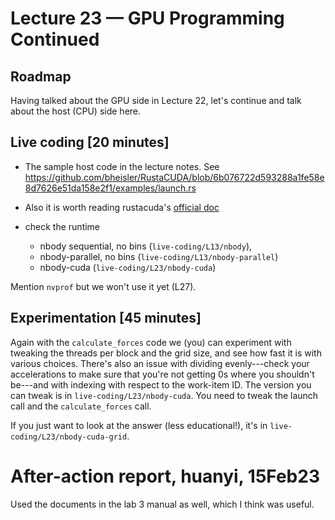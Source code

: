 # Lecture 23 — GPU Programming Continued

## Roadmap

Having talked about the GPU side in Lecture 22, let's continue and talk about
the host (CPU) side here.

## Live coding [20 minutes]

* The sample host code in the lecture notes. See
<https://github.com/bheisler/RustaCUDA/blob/6b076722d593288a1fe58e8d7626e51da158e2f1/examples/launch.rs>

* Also it is worth reading rustacuda's [official
  doc](https://docs.rs/rustacuda/latest/rustacuda/)

* check the runtime
  * nbody sequential, no bins (`live-coding/L13/nbody`),
  * nbody-parallel, no bins (`live-coding/L13/nbody-parallel`)
  * nbody-cuda (`live-coding/L23/nbody-cuda`)

Mention `nvprof` but we won't use it yet (L27).

## Experimentation [45 minutes]

Again with the `calculate_forces` code we (you) can experiment with tweaking the
threads per block and the grid size, and see how fast it is with various
choices. There's also an issue with dividing evenly---check your accelerations
to make sure that you're not getting 0s where you shouldn't be---and with
indexing with respect to the work-item ID. The version you can tweak is in
`live-coding/L23/nbody-cuda`. You need to tweak the launch call and the
`calculate_forces` call.

If you just want to look at the answer (less educational!), it's in
`live-coding/L23/nbody-cuda-grid`.

# After-action report, huanyi, 15Feb23

Used the documents in the lab 3 manual as well, which I think was useful.
